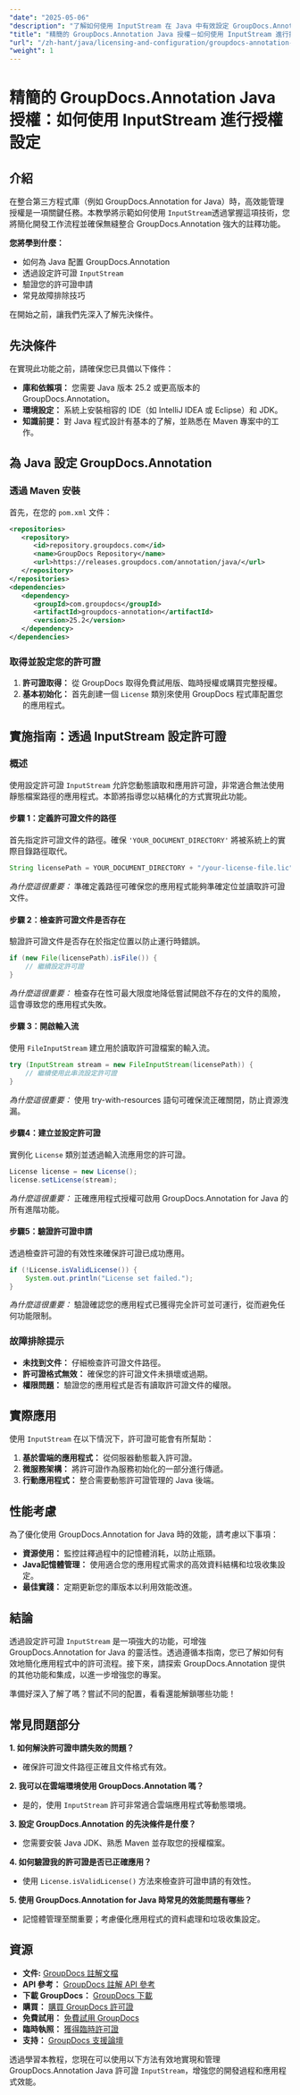 ```yaml
---
"date": "2025-05-06"
"description": "了解如何使用 InputStream 在 Java 中有效設定 GroupDocs.Annotation 授權。這份全面的指南將幫助您簡化工作流程並提升應用程式效能。"
"title": "精簡的 GroupDocs.Annotation Java 授權－如何使用 InputStream 進行授權設定"
"url": "/zh-hant/java/licensing-and-configuration/groupdocs-annotation-java-inputstream-license-setup/"
"weight": 1
---
```


# 精簡的 GroupDocs.Annotation Java 授權：如何使用 InputStream 進行授權設定

## 介紹

在整合第三方程式庫（例如 GroupDocs.Annotation for Java）時，高效能管理授權是一項關鍵任務。本教學將示範如何使用 `InputStream`透過掌握這項技術，您將簡化開發工作流程並確保無縫整合 GroupDocs.Annotation 強大的註釋功能。

**您將學到什麼：**
- 如何為 Java 配置 GroupDocs.Annotation
- 透過設定許可證 `InputStream`
- 驗證您的許可證申請
- 常見故障排除技巧

在開始之前，讓我們先深入了解先決條件。

## 先決條件

在實現此功能之前，請確保您已具備以下條件：
- **庫和依賴項：** 您需要 Java 版本 25.2 或更高版本的 GroupDocs.Annotation。
- **環境設定：** 系統上安裝相容的 IDE（如 IntelliJ IDEA 或 Eclipse）和 JDK。
- **知識前提：** 對 Java 程式設計有基本的了解，並熟悉在 Maven 專案中的工作。

## 為 Java 設定 GroupDocs.Annotation

### 透過 Maven 安裝

首先，在您的 `pom.xml` 文件：

```xml
<repositories>
   <repository>
      <id>repository.groupdocs.com</id>
      <name>GroupDocs Repository</name>
      <url>https://releases.groupdocs.com/annotation/java/</url>
   </repository>
</repositories>
<dependencies>
   <dependency>
      <groupId>com.groupdocs</groupId>
      <artifactId>groupdocs-annotation</artifactId>
      <version>25.2</version>
   </dependency>
</dependencies>
```

### 取得並設定您的許可證

1. **許可證取得：** 從 GroupDocs 取得免費試用版、臨時授權或購買完整授權。
2. **基本初始化：** 首先創建一個 `License` 類別來使用 GroupDocs 程式庫配置您的應用程式。

## 實施指南：透過 InputStream 設定許可證

### 概述

使用設定許可證 `InputStream` 允許您動態讀取和應用許可證，非常適合無法使用靜態檔案路徑的應用程式。本節將指導您以結構化的方式實現此功能。

#### 步驟 1：定義許可證文件的路徑

首先指定許可證文件的路徑。確保 `'YOUR_DOCUMENT_DIRECTORY'` 將被系統上的實際目錄路徑取代。

```java
String licensePath = YOUR_DOCUMENT_DIRECTORY + "/your-license-file.lic";
```

*為什麼這很重要：* 準確定義路徑可確保您的應用程式能夠準確定位並讀取許可證文件。

#### 步驟 2：檢查許可證文件是否存在

驗證許可證文件是否存在於指定位置以防止運行時錯誤。

```java
if (new File(licensePath).isFile()) {
    // 繼續設定許可證
}
```

*為什麼這很重要：* 檢查存在性可最大限度地降低嘗試開啟不存在的文件的風險，這會導致您的應用程式失敗。

#### 步驟 3：開啟輸入流

使用 `FileInputStream` 建立用於讀取許可證檔案的輸入流。

```java
try (InputStream stream = new FileInputStream(licensePath)) {
    // 繼續使用此串流設定許可證
}
```

*為什麼這很重要：* 使用 try-with-resources 語句可確保流正確關閉，防止資源洩漏。

#### 步驟4：建立並設定許可證

實例化 `License` 類別並透過輸入流應用您的許可證。

```java
License license = new License();
license.setLicense(stream);
```

*為什麼這很重要：* 正確應用程式授權可啟用 GroupDocs.Annotation for Java 的所有進階功能。

#### 步驟5：驗證許可證申請

透過檢查許可證的有效性來確保許可證已成功應用。

```java
if (!License.isValidLicense()) {
    System.out.println("License set failed.");
}
```

*為什麼這很重要：* 驗證確認您的應用程式已獲得完全許可並可運行，從而避免任何功能限制。

### 故障排除提示
- **未找到文件：** 仔細檢查許可證文件路徑。
- **許可證格式無效：** 確保您的許可證文件未損壞或過期。
- **權限問題：** 驗證您的應用程式是否有讀取許可證文件的權限。

## 實際應用

使用 `InputStream` 在以下情況下，許可證可能會有所幫助：
1. **基於雲端的應用程式：** 從伺服器動態載入許可證。
2. **微服務架構：** 將許可證作為服務初始化的一部分進行傳遞。
3. **行動應用程式：** 整合需要動態許可證管理的 Java 後端。

## 性能考慮

為了優化使用 GroupDocs.Annotation for Java 時的效能，請考慮以下事項：
- **資源使用：** 監控註釋過程中的記憶體消耗，以防止瓶頸。
- **Java記憶體管理：** 使用適合您的應用程式需求的高效資料結構和垃圾收集設定。
- **最佳實踐：** 定期更新您的庫版本以利用效能改進。

## 結論

透過設定許可證 `InputStream` 是一項強大的功能，可增強 GroupDocs.Annotation for Java 的靈活性。透過遵循本指南，您已了解如何有效地簡化應用程式中的許可流程。接下來，請探索 GroupDocs.Annotation 提供的其他功能和集成，以進一步增強您的專案。

準備好深入了解了嗎？嘗試不同的配置，看看還能解鎖哪些功能！

## 常見問題部分

**1. 如何解決許可證申請失敗的問題？**
   - 確保許可證文件路徑正確且文件格式有效。

**2. 我可以在雲端環境使用 GroupDocs.Annotation 嗎？**
   - 是的，使用 `InputStream` 許可非常適合雲端應用程式等動態環境。

**3. 設定 GroupDocs.Annotation 的先決條件是什麼？**
   - 您需要安裝 Java JDK、熟悉 Maven 並存取您的授權檔案。

**4. 如何驗證我的許可證是否已正確應用？**
   - 使用 `License.isValidLicense()` 方法來檢查許可證申請的有效性。

**5. 使用 GroupDocs.Annotation for Java 時常見的效能問題有哪些？**
   - 記憶體管理至關重要；考慮優化應用程式的資料處理和垃圾收集設定。

## 資源
- **文件:** [GroupDocs 註解文檔](https://docs.groupdocs.com/annotation/java/)
- **API 參考：** [GroupDocs 註解 API 參考](https://reference.groupdocs.com/annotation/java/)
- **下載 GroupDocs：** [GroupDocs 下載](https://releases.groupdocs.com/annotation/java/)
- **購買：** [購買 GroupDocs 許可證](https://purchase.groupdocs.com/buy)
- **免費試用：** [免費試用 GroupDocs](https://releases.groupdocs.com/annotation/java/)
- **臨時執照：** [獲得臨時許可證](https://purchase.groupdocs.com/temporary-license/)
- **支持：** [GroupDocs 支援論壇](https://forum.groupdocs.com/c/annotation/) 

透過學習本教程，您現在可以使用以下方法有效地實現和管理 GroupDocs.Annotation Java 許可證 `InputStream`，增強您的開發過程和應用程式效能。